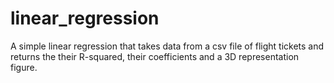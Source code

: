 # linear_regression
A simple linear regression that takes data from a csv file of flight tickets and returns the their R-squared, their coefficients and a 3D representation figure.
